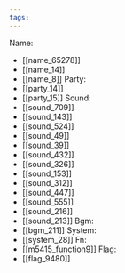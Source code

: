 ```yaml
---
tags:
---
```

Name:
- [[name_65278]]
- [[name_14]]
- [[name_8]]
Party:
- [[party_14]]
- [[party_15]]
Sound:
- [[sound_709]]
- [[sound_143]]
- [[sound_524]]
- [[sound_49]]
- [[sound_39]]
- [[sound_432]]
- [[sound_326]]
- [[sound_153]]
- [[sound_312]]
- [[sound_447]]
- [[sound_555]]
- [[sound_216]]
- [[sound_213]]
Bgm:
- [[bgm_211]]
System:
- [[system_28]]
Fn:
- [[m5415_function9]]
Flag:
- [[flag_9480]]
